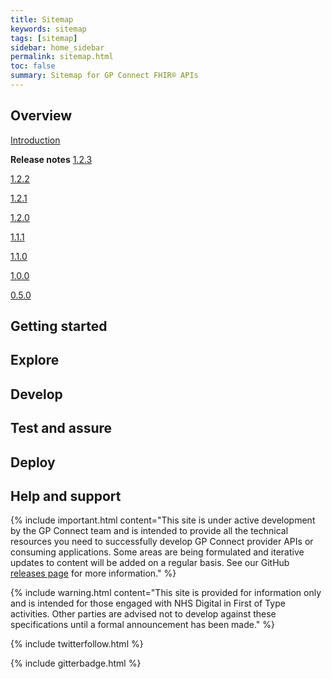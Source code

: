 ```yaml
---
title: Sitemap
keywords: sitemap
tags: [sitemap]
sidebar: home_sidebar
permalink: sitemap.html
toc: false
summary: Sitemap for GP Connect FHIR® APIs
---
```


## Overview ##
[Introduction](index.html)

**Release notes**
[1.2.3](overview/release_notes/overview_release_notes_1_2_3.html)

[1.2.2](overview_release_notes_1_2_3.html)

[1.2.1](overview_release_notes_1_2_3.html)

[1.2.0](overview_release_notes_1_2_3.html)

[1.1.1](overview_release_notes_1_2_3.html)

[1.1.0](overview_release_notes_1_2_3.html)

[1.0.0](overview_release_notes_1_2_3.html)

[0.5.0](overview_release_notes_1_2_3.html)


## Getting started ##

## Explore ##

## Develop ##

## Test and assure ##

## Deploy ##

## Help and support ##

{% include important.html content="This site is under active development by the GP Connect team and is intended to provide all the technical resources you need to successfully develop GP Connect provider APIs or consuming applications. Some areas are being formulated and iterative updates to content will be added on a regular basis. See our GitHub [releases page](https://github.com/nhsconnect/gpconnect/releases) for more information." %}

{% include warning.html content="This site is provided for information only and is intended for those engaged with NHS Digital in First of Type activities. Other parties are advised not to develop against these specifications until a formal announcement has been made." %}

{% include twitterfollow.html %}

{% include gitterbadge.html %}

